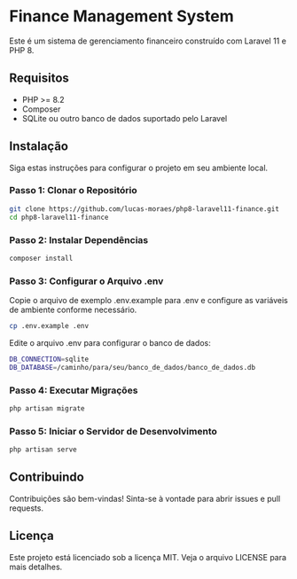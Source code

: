 # Finance Management System

Este é um sistema de gerenciamento financeiro construído com Laravel 11 e PHP 8.

## Requisitos

- PHP >= 8.2
- Composer
- SQLite ou outro banco de dados suportado pelo Laravel

## Instalação

Siga estas instruções para configurar o projeto em seu ambiente local.

### Passo 1: Clonar o Repositório

```bash
git clone https://github.com/lucas-moraes/php8-laravel11-finance.git
cd php8-laravel11-finance
```

### Passo 2: Instalar Dependências
```bash
composer install
```

### Passo 3: Configurar o Arquivo .env
Copie o arquivo de exemplo .env.example para .env e configure as variáveis de ambiente conforme necessário.

```bash
cp .env.example .env
```

Edite o arquivo .env para configurar o banco de dados:
```bash
DB_CONNECTION=sqlite
DB_DATABASE=/caminho/para/seu/banco_de_dados/banco_de_dados.db
```

### Passo 4: Executar Migrações

```bash
php artisan migrate
```
### Passo 5: Iniciar o Servidor de Desenvolvimento

```bash
php artisan serve
```

## Contribuindo
Contribuições são bem-vindas! Sinta-se à vontade para abrir issues e pull requests.

## Licença
Este projeto está licenciado sob a licença MIT. Veja o arquivo LICENSE para mais detalhes.

